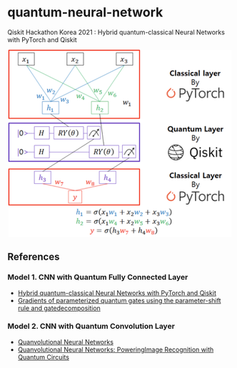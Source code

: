 # quantum-neural-network
Qiskit Hackathon Korea 2021 : Hybrid quantum-classical Neural Networks with PyTorch and Qiskit

<p align="center">
<img src="images/hybrid.png" width="500">
</p>

## References
### Model 1. CNN with Quantum Fully Connected Layer
- [Hybrid quantum-classical Neural Networks with PyTorch and Qiskit](https://qiskit.org/textbook/ch-machine-learning/machine-learning-qiskit-pytorch.html)
- [Gradients of parameterized quantum gates using the parameter-shift rule and gatedecomposition](https://arxiv.org/pdf/1905.13311.pdf)

### Model 2. CNN with Quantum Convolution Layer
- [Quanvolutional Neural Networks](https://pennylane.ai/qml/demos/tutorial_quanvolution.html)
- [Quanvolutional Neural Networks: PoweringImage Recognition with Quantum Circuits](https://arxiv.org/pdf/1904.04767.pdf)
